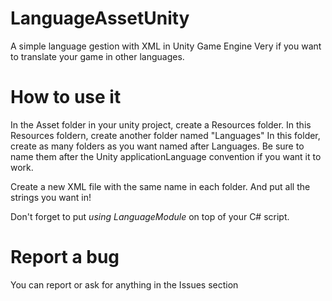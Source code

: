 # LanguageAssetUnity
A simple language gestion with XML in Unity Game Engine
Very if you want to translate your game in other languages.

# How to use it
In the Asset folder in your unity project, create a Resources folder.
In this Resources foldern, create another folder named "Languages"
In this folder, create as many folders as you want named after Languages.
Be sure to name them after the Unity applicationLanguage convention if you want it to work.

Create a new XML file with the same name in each folder.
And put all the strings you want in!

Don't forget to put *using LanguageModule* on top of your C# script.

# Report a bug
You can report or ask for anything in the Issues section
